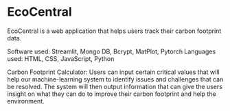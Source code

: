 # EcoCentral
EcoCentral is a web application that helps users track their carbon footprint data. 

Software used: Streamlit, Mongo DB, Bcrypt, MatPlot, Pytorch
Languages used: HTML, CSS, JavaScript, Python

Carbon Footprint Calculator:
Users can input certain critical values that will help our machine-learning system to identify issues and challenges that can be resolved. The system will then output information that can give the users insight on what they can do to improve their carbon footprint and help the environment. 
